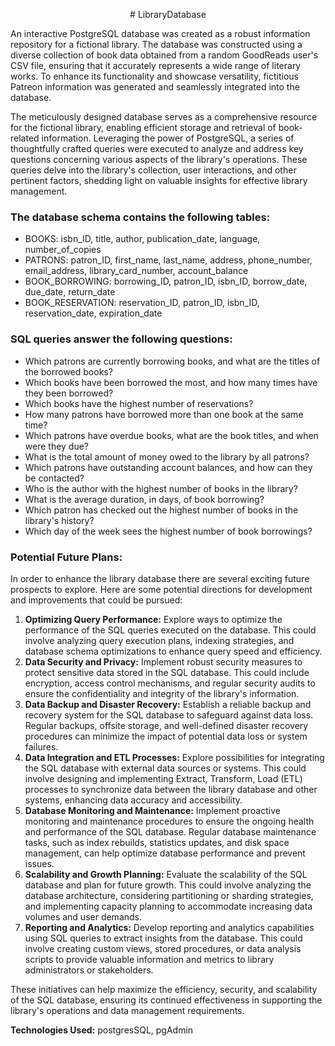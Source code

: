 <p align="center">
# LibraryDatabase
</p>

An interactive PostgreSQL database was created as a robust information repository for a fictional library. The database was constructed using a diverse collection of book data obtained from a random GoodReads user's CSV file, ensuring that it accurately represents a wide range of literary works. To enhance its functionality and showcase versatility, fictitious Patreon information was generated and seamlessly integrated into the database.

The meticulously designed database serves as a comprehensive resource for the fictional library, enabling efficient storage and retrieval of book-related information. Leveraging the power of PostgreSQL, a series of thoughtfully crafted queries were executed to analyze and address key questions concerning various aspects of the library's operations. These queries delve into the library's collection, user interactions, and other pertinent factors, shedding light on valuable insights for effective library management.

### The database schema contains the following tables:

- BOOKS: isbn_ID, title, author, publication_date, language, number_of_copies 
- PATRONS: patron_ID, first_name, last_name, address, phone_number, email_address, library_card_number, account_balance
- BOOK_BORROWING: borrowing_ID, patron_ID, isbn_ID, borrow_date, due_date, return_date
- BOOK_RESERVATION: reservation_ID, patron_ID, isbn_ID, reservation_date, expiration_date

### SQL queries answer the following questions: 

- Which patrons are currently borrowing books, and what are the titles of the borrowed books?
- Which books have been borrowed the most, and how many times have they been borrowed?
- Which books have the highest number of reservations?
- How many patrons have borrowed more than one book at the same time?
- Which patrons have overdue books, what are the book titles, and when were they due?
- What is the total amount of money owed to the library by all patrons?
- Which patrons have outstanding account balances, and how can they be contacted?
- Who is the author with the highest number of books in the library?
- What is the average duration, in days, of book borrowing?
- Which patron has checked out the highest number of books in the library's history?
- Which day of the week sees the highest number of book borrowings?

### Potential Future Plans:

In order to enhance the library database there are several exciting future prospects to explore. Here are some potential directions for development and improvements that could be pursued:

1. **Optimizing Query Performance:** Explore ways to optimize the performance of the SQL queries executed on the database. This could involve analyzing query execution plans, indexing strategies, and database schema optimizations to enhance query speed and efficiency.
2. **Data Security and Privacy:** Implement robust security measures to protect sensitive data stored in the SQL database. This could include encryption, access control mechanisms, and regular security audits to ensure the confidentiality and integrity of the library's information.
3. **Data Backup and Disaster Recovery:** Establish a reliable backup and recovery system for the SQL database to safeguard against data loss. Regular backups, offsite storage, and well-defined disaster recovery procedures can minimize the impact of potential data loss or system failures.
4. **Data Integration and ETL Processes:** Explore possibilities for integrating the SQL database with external data sources or systems. This could involve designing and implementing Extract, Transform, Load (ETL) processes to synchronize data between the library database and other systems, enhancing data accuracy and accessibility.
5. **Database Monitoring and Maintenance:** Implement proactive monitoring and maintenance procedures to ensure the ongoing health and performance of the SQL database. Regular database maintenance tasks, such as index rebuilds, statistics updates, and disk space management, can help optimize database performance and prevent issues.
6. **Scalability and Growth Planning:** Evaluate the scalability of the SQL database and plan for future growth. This could involve analyzing the database architecture, considering partitioning or sharding strategies, and implementing capacity planning to accommodate increasing data volumes and user demands.
7. **Reporting and Analytics:** Develop reporting and analytics capabilities using SQL queries to extract insights from the database. This could involve creating custom views, stored procedures, or data analysis scripts to provide valuable information and metrics to library administrators or stakeholders.

These initiatives can help maximize the efficiency, security, and scalability of the SQL database, ensuring its continued effectiveness in supporting the library's operations and data management requirements.

**Technologies Used:** postgresSQL, pgAdmin




